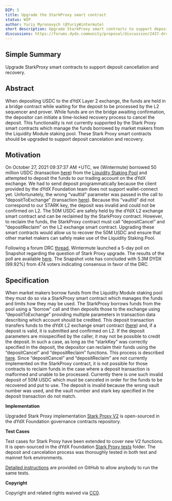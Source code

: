 ```yaml
---
DIP: 5
title: Upgrade the StarkProxy smart contract
status: WIP
author: Yuriy Myronovych (@YuriyWintermute)
short description: Upgrade StarkProxy smart contracts to support deposit cancellation and recovery.
discussions: https://forums.dydx.community/proposal/discussion/2437-drc-smart-contract-upgrade-for-market-maker-borrowers-from-liquidity-staking-pool/
---
```


## Simple Summary

Upgrade StarkProxy smart contracts to support deposit cancellation and recovery.

## Abstract

When depositing USDC to the dYdX Layer 2 exchange, the funds are held in a bridge contract while waiting for the deposit to be processed by the L2 sequencer and prover. While funds are on the bridge awaiting confirmation, the depositor can initiate a time-locked recovery process to cancel the deposit. This functionality is not currently supported by the Stark Proxy smart contracts which manage the funds borrowed by market makers from the Liquidity Module staking pool. These Stark Proxy smart contracts should be upgraded to support deposit cancelation and recovery.

## Motivation

On October 27, 2021 09:37:37 AM +UTC, we (Wintermute) borrowed 50 million USDC (transaction [here](https://etherscan.io/tx/0xa9cc82d4d8e6360538bb3c61e91a6c2494d98d7644d4516b0456a8008dad0e47)) from the [Liquidity Staking Pool](https://docs.dydx.community/dydx-governance/staking-pools/liquidity-staking-pool) and attempted to deposit the funds to our trading account on the dYdX exchange. We had to send deposit programmatically because the client provided by the dYdX Foundation team does not support wallet-connect yet. Unfortunately, the wrong “vaultId” parameter was passed in the call to “depositToExchange” (transaction [here](https://etherscan.io/tx/0xe6a1130a56abf62a076ef4210a28da20e06226295b54fc52b89a6b61850dca8e)). Because this “vaultId” did not correspond to our STARK key, the deposit was invalid and could not be confirmed on L2.
The 50M USDC are safely held by the dYdX L2 exchange smart contract and can be reclaimed by the StarkProxy contract. However, to reclaim the funds, the StarkProxy contract must call “depositCancel” and “depositReclaim” on the L2 exchange smart contract. 
Upgrading these smart contracts would allow us to recover the 50M USDC and ensure that other market makers can safely make use of the Liquidity Staking Pool.

Following a forum DRC [thread](https://forums.dydx.community/proposal/discussion/2437-drc-smart-contract-upgrade-for-market-maker-borrowers-from-liquidity-staking-pool/), Wintermute launched a 5-day poll on Snapshot regarding the question of Stark Proxy upgrade. The results of the poll are available [here](https://snapshot.org/#/dydxgov.eth/proposal/0x3d62d5b77b2b9bd3ab1c42c296cc36ccf89f77bea22815081e785d5d28d32366). The Snapshot vote has concluded with 5.3M DYDX (99.92%) from 474 voters indicating consensus in favor of the DRC. 

## Specification

When market makers borrow funds from the Liquidity Module staking pool they must do so via a StarkProxy smart contract which manages the funds and limits how they may be used. The StarkProxy borrows funds from the pool using a “borrow” call and then deposits those to the exchange using “depositToExchange” providing multiple parameters in transaction data describing which account should be credited. This deposit transaction transfers funds to the dYdX L2 exchange smart contract ([here](https://etherscan.io/address/0xd54f502e184b6b739d7d27a6410a67dc462d69c8)) and, if a deposit is valid, it is submitted and confirmed on L2. If the deposit parameters are misspecified by the caller, it may not be possible to credit the deposit. In such a case, as long as the “starkKey” was correctly specified in the deposit, the depositor can reclaim their funds using the “depositCancel” and “depositReclaim” functions. This process is described [here](https://docs.starkware.co/starkex-v3/starkex-deep-dive/smart-contracts-1/public-interactions#deposit).
Since “depositCancel” and “depositReclaim” are not currently implemented on the StarkProxy contract, it is not possible for those contracts to reclaim funds in the case where a deposit transaction is malformed and unable to be processed. 
Currently there is one such invalid deposit of 50M USDC which must be canceled in order for the funds to be recovered and put to use. The deposit is invalid because the wrong vault number was used, and the vault number and stark key specified in the deposit transaction do not match.
  
**Implementation**

Upgraded Stark Proxy implementation [Stark Proxy V2](https://github.com/dydxfoundation/governance-contracts/blob/master/contracts/stark-proxy/README.md) is open-sourced in the dYdX Foundation governance contracts repository.


**Test Cases**

Test cases for Stark Proxy have been extended to cover new V2 functions. It is open-sourced in the dYdX Foundation [Stark Proxy tests](https://github.com/dydxfoundation/governance-contracts/tree/master/test/stark-proxy) folder. The deposit and cancelation process was thoroughly tested in both test and mainnet fork environments.

[Detailed instructions](https://github.com/dydxfoundation/governance-contracts/blob/master/contracts/stark-proxy/README.md) are provided on GitHub to allow anybody to run the same tests.

**Copyright**

Copyright and related rights waived via [CC0](https://creativecommons.org/publicdomain/zero/1.0/).
